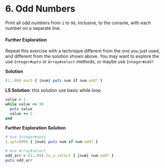 # 6. Odd Numbers

Print all odd numbers from `1` to `99`, inclusive, to the console, with each number on a separate line.

#### Further Exploration

Repeat this exercise with a technique different from the one you just used, and different from the solution shown above. You may want to explore the use `Integer#upto` or `Array#select` methods, or maybe use `Integer#odd?`

**Solution**

```ruby
(1..99).each { |num| puts num if num.odd? }
```

**LS Solution**: this solution use basic while loop

```ruby
value = 1
while value <= 99
  puts value
  value += 2
end
```

**Further Exploration Solution**

```ruby
# Use Integer#upto
1.upto(99) { |num| puts num if num.odd? }

# Use Array#select
odd_arr = (1..99).to_a.select { |num| num.odd? }
puts odd_arr
```

